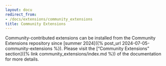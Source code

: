 ```yaml
---
layout: docu
redirect_from:
- /docs/extensions/community_extensions
title: Community Extensions
---
```


Community-contributed extensions can be installed from the Community Extensions repository since [summer 2024]({% post_url 2024-07-05-community-extensions %}).
Please visit the [“Community Extensions” section]({% link community_extensions/index.md %}) of the documentation for more details.
